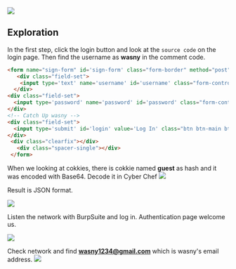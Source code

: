 <img src="https://miro.medium.com/max/630/1*x0pAvH_cWU8VaBmxAe7T7w.png">

## Exploration
In the first step, click the login button and look at the ```source code``` on the login page. Then find the username as **wasny** in the comment code.

```html
<form name="sign-form" id='sign-form' class="form-border" method="post">
   <div class="field-set">
    <input type='text' name='username' id='username' class="form-control" placeholder="username">
  </div>
<div class="field-set">
  <input type='password' name='password' id='password' class="form-control" placeholder="password">
</div>
<!-- Catch Up wasny -->
<div class="field-set">
  <input type='submit' id='login' value='Log In' class="btn btn-main btn-fullwidth color-2">
</div>
 <div class="clearfix"></div>
   <div class="spacer-single"></div>
 </form>
```
When we looking at cokkies, there is cokkie named **guest** as hash and it was encoded with Base64. Decode it in Cyber Chef
<img src="https://miro.medium.com/max/630/1*knilbiqdlBXeOKbRIvlPGg.png">

Result is JSON format.

<img src="https://github.com/wasny0ps/TIMTAL-CTF-Writeups/blob/main/2022/NFT%20Marketplace/img/cyberchef.png">

Listen the network with BurpSuite and log in. Authentication page welcome us.

<img src="https://miro.medium.com/max/382/1*mDORSfR8Zd5hvCMHYVi1Bw.png">

Check network and find **wasny1234@gmail.com** which is wasny's email address.
<img src="https://miro.medium.com/max/630/1*M-O6ba1VgJN6DWwyRUvZdQ.png">

